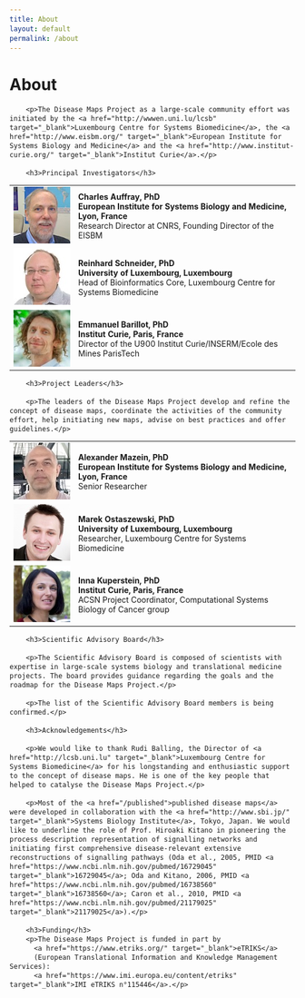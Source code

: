 ```yaml
---
title: About
layout: default
permalink: /about
---
```

       
# About
        
        <p>The Disease Maps Project as a large-scale community effort was initiated by the <a href="http://wwwen.uni.lu/lcsb" target="_blank">Luxembourg Centre for Systems Biomedicine</a>, the <a href="http://www.eisbm.org/" target="_blank">European Institute for Systems Biology and Medicine</a> and the <a href="http://www.institut-curie.org/" target="_blank">Institut Curie</a>.</p>
        
        <h3>Principal Investigators</h3>
<table>
    <tr>
      <td style="width: 100px;"><img src="../images/team/CharlesAuffray.jpg" alt="Charles Auffray" /></td>
      <td><strong>Charles Auffray, PhD</strong><br /><strong>European Institute for Systems Biology and Medicine, Lyon, France</strong><br \>Research Director at CNRS, Founding Director of the EISBM</td>
    </tr>
    <!--<tr>
      <td style="width: 100px;"><img src="../images/team/RudiBalling.jpg" alt="Rudi Balling" /></td>
      <td><strong>Rudi Balling, PhD</strong><br /><strong>University of Luxembourg, Luxembourg</strong><br />Director of the Luxembourg Centre for Systems Biomedicine</td>
    </tr>-->
    <tr>
      <td style="width: 100px;"><img src="../images/team/ReinhardSchneider.jpg" alt="Reinhard Schneider" /></td>
      <td><strong>Reinhard Schneider, PhD</strong><br \><strong>University of Luxembourg, Luxembourg
</strong><br \>Head of Bioinformatics Core, Luxembourg Centre for Systems Biomedicine<br \></td>
    </tr>
    <tr>
      <td style="width: 100px;"><img src="../images/team/EmmanuelBarillot.jpg" alt="Emmanuel Barillot" /></td>
      <td><strong>Emmanuel Barillot, PhD</strong><br /><strong>Institut Curie, Paris, France</strong><br />Director of the U900 Institut Curie/INSERM/Ecole des Mines ParisTech</td>
    </tr>
</table>
        
        <h3>Project Leaders</h3>
        
        <p>The leaders of the Disease Maps Project develop and refine the concept of disease maps, coordinate the activities of the community effort, help initiating new maps, advise on best practices and offer guidelines.</p>
<table>
    <tr>
      <td style="width: 100px;"><img src="../images/team/AlexanderMazein.jpg" alt="Alexander Mazein" /></td>
      <td><strong>Alexander Mazein, PhD</strong><br /><strong>European Institute for Systems Biology and Medicine, Lyon, France</strong><br />Senior Researcher</td>
    </tr>
    <tr>
      <td style="width: 100px;"><img src="../images/team/MarekOstaszewski.jpg" alt="Marek Ostaszewski" /></td>
      <td><strong>Marek Ostaszewski, PhD</strong><br /><strong>University of Luxembourg, Luxembourg</strong><br />Researcher, Luxembourg Centre for Systems Biomedicine</td>
    </tr>
    <tr>
      <td style="width: 100px;"><img src="../images/team/InnaKuperstein.jpg" alt="Inna Kuperstein" /></td>
      <td><strong>Inna Kuperstein, PhD</strong><br /><strong>Institut Curie, Paris, France</strong><br />ACSN Project Coordinator, Computational Systems Biology of Cancer group</td>
    </tr>
</table>
        
        <h3>Scientific Advisory Board</h3>
        
        <p>The Scientific Advisory Board is composed of scientists with expertise in large-scale systems biology and translational medicine projects. The board provides guidance regarding the goals and the roadmap for the Disease Maps Project.</p>
        
        <p>The list of the Scientific Advisory Board members is being confirmed.</p>
        
        <h3>Acknowledgements</h3>
        
        <p>We would like to thank Rudi Balling, the Director of <a href="http://lcsb.uni.lu" target="_blank">Luxembourg Centre for Systems Biomedicine</a> for his longstanding and enthusiastic support to the concept of disease maps. He is one of the key people that helped to catalyse the Disease Maps Project.</p>
        
        <p>Most of the <a href="/published">published disease maps</a> were developed in collaboration with the <a href="http://www.sbi.jp/" target="_blank">Systems Biology Institute</a>, Tokyo, Japan. We would like to underline the role of Prof. Hiroaki Kitano in pioneering the process description representation of signalling networks and initiating first comprehensive disease-relevant extensive reconstructions of signalling pathways (Oda et al., 2005, PMID <a href="https://www.ncbi.nlm.nih.gov/pubmed/16729045" target="_blank">16729045</a>; Oda and Kitano, 2006, PMID <a href="https://www.ncbi.nlm.nih.gov/pubmed/16738560" target="_blank">16738560</a>; Caron et al., 2010, PMID <a href="https://www.ncbi.nlm.nih.gov/pubmed/21179025" target="_blank">21179025</a>).</p>
        
        <h3>Funding</h3>
        <p>The Disease Maps Project is funded in part by 
          <a href="https://www.etriks.org/" target="_blank">eTRIKS</a> 
          (European Translational Information and Knowledge Management Services): 
          <a href="https://www.imi.europa.eu/content/etriks" target="_blank">IMI eTRIKS n°115446</a>.</p>
